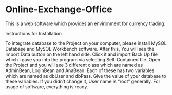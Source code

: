# Online-Exchange-Office
This is a web software which provides an environment for currency trading.

Instructions for Installation

To integrate database to the Project on your computer, please install MySQL Database and MySQL Workbench software.
After this, You will see the Import Data button on the left hand side. Click it and import Back Up file which i gave you into the program via selecting Self-Contained file.
Open the Project and you will see 3 different class which are named as AdminBean, LoginBean and AnaBean. Each of these has two variables which are named as dbUser and dbPass. Give the value of your database to these variables. If you didn’t change it, User name is “root” generally.
For usage of software, everything is ready.

